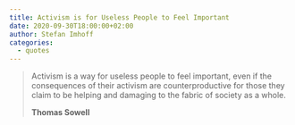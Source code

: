 ```yaml
---
title: Activism is for Useless People to Feel Important
date: 2020-09-30T18:00:00+02:00
author: Stefan Imhoff
categories:
  - quotes
---
```


> Activism is a way for useless people to feel important, even if the consequences of their activism are counterproductive for those they claim to be helping and damaging to the fabric of society as a whole.
>
> **Thomas Sowell**
